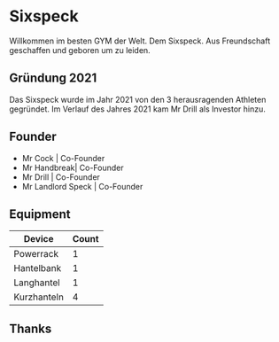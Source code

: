 # Sixspeck

Willkommen im besten GYM der Welt. Dem Sixspeck. Aus Freundschaft geschaffen und geboren um zu leiden. 

## Gründung 2021

Das Sixspeck wurde im Jahr 2021 von den 3 herausragenden Athleten gegründet. Im Verlauf des Jahres 2021 kam Mr Drill als Investor hinzu.

## Founder
- Mr Cock | Co-Founder
- Mr Handbreak| Co-Founder
- Mr Drill | Co-Founder
- Mr Landlord Speck | Co-Founder

## Equipment

| Device          | Count | 
|-----------------|-------|
| Powerrack       | 1     | 
| Hantelbank      | 1     | 
| Langhantel      | 1     | 
| Kurzhanteln     | 4     | 


## Thanks


